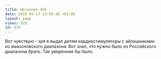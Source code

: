 ```yaml
---
title: Heisenme 416
date: 2018-04-17 13:59:38 +03:00
layout: page
views: 320
id: 416
---
```


Вот чувствую - зря я выдал детям кардиостимуляторы с айпишниками из амазоновского диапазона. Вот знал, что нужно было из Российского диапазона брать. Так увереннее бы было.


